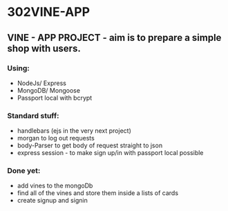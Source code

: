 # 302VINE-APP

## VINE - APP PROJECT - aim is to prepare a simple shop with users.

### Using:

- NodeJs/ Express
- MongoDB/ Mongoose
- Passport local with bcrypt

### Standard stuff:

- handlebars (ejs in the very next project)
- morgan to log out requests
- body-Parser to get body of request straight to json
- express session - to make sign up/in with passport local possible

### Done yet:

- add vines to the mongoDb
- find all of the vines and store them inside a lists of cards
- create signup and signin
